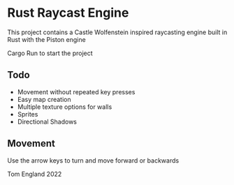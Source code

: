 # Rust Raycast Engine

This project contains a Castle Wolfenstein inspired raycasting engine built in Rust with the Piston engine

Cargo Run to start the project

## Todo
* Movement without repeated key presses
* Easy map creation
* Multiple texture options for walls
* Sprites
* Directional Shadows

## Movement
Use the arrow keys to turn and move forward or backwards

Tom England 2022